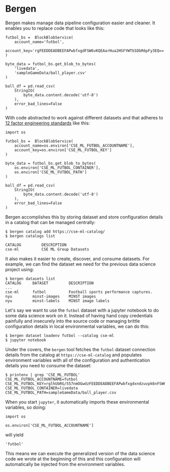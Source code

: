 # Bergen

Bergen makes manage data pipeline configuration easier and cleaner. It enables you to replace code that looks like this:

```
futbol_bs =  BlockBlobService(
    account_name='futbol',
    account_key='rgFEEDDEADBEEFAPwbfxgdFSW6vKQEAarHua2HSFYWTU1DbR6pFy3EQ=='
)

byte_data = futbol_bs.get_blob_to_bytes(
    'livedata',
    'sampleGameData/ball_player.csv'
)

ball_df = pd.read_csv(
    StringIO(
        byte_data.content.decode('utf-8')
    ),
    error_bad_lines=False
)
```

With code abstracted to work against different datasets and that adheres to [12 factor engineering standards](https://12factor.net/) like this:

```
import os

futbol_bs =  BlockBlobService(
    account_name=os.environ['CSE_ML_FUTBOL_ACCOUNTNAME'],
    account_key=os.environ['CSE_ML_FUTBOL_KEY']
)

byte_data = futbol_bs.get_blob_to_bytes(
    os.environ['CSE_ML_FUTBOL_CONTAINER'],
    os.environ['CSE_ML_FUTBOL_PATH']
)

ball_df = pd.read_csv(
    StringIO(
        byte_data.content.decode('utf-8')
    ),
    error_bad_lines=False
)
```

Bergen accomplishes this by storing dataset and store configuration details in a catalog that can be managed centrally:

```
$ bergen catalog add https://cse-ml-catalog/
$ bergen catalogs list

CATALOG			DESCRIPTION
cse-ml			CSE ML Group Datasets
```

It also makes it easier to create, discover, and consume datasets. For example, we can find the dataset we need for the previous data science project using:

```
$ bergen datasets list
CATALOG		DATASET			DESCRIPTION
...
cse-ml		futbol			Football sports performance captures.
nyu			minst-images	MINST images
nyu			minst-labels	MINST image labels
```

Let's say we want to use the `futbol` dataset with a jupyter notebook to do some data science work on it. Instead of having hand copy credentials painfully and insecurely into the source code or managing brittle configuration details in local environmental variables, we can do this:

```
$ bergen dataset loadenv futbol --catalog cse-ml
$ jupyter notebook
```

Under the covers, the `bergen` tool fetches the `futbol` dataset connection details from the catalog at `https://cse-ml-catalog` and populates environment variables with all of the configuration and authentication details you need to consume the dataset:

```
$ printenv | grep 'CSE_ML_FUTBOL'
CSE_ML_FUTBOL_ACCOUNTNAME=futbol
CSE_ML_FUTBOL_KEY=rglhUbRG/557nmOGwdzFEEDDEADBEEFAPwbfxgdxndzuvpk6nFSW6vKQEAarHua2HSFYWTU1DbR6pFy3EQ==
CSE_ML_FUTBOL_CONTAINER=livedata
CSE_ML_FUTBOL_PATH=sampleGameData/ball_player.csv
```

When you start `jupyter`, it automatically imports these environmental variables, so doing:

```
import os

os.environ['CSE_ML_FUTBOL_ACCOUNTNAME']
```

will yield

```
'futbol'
```

This means we can execute the generalized version of the data science code we wrote at the beginning of this and this configuration will automatically be injected from the environment variables.
